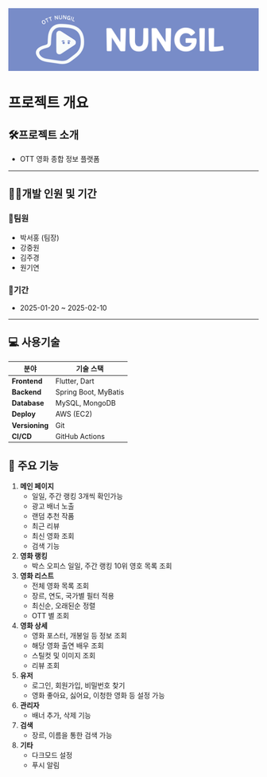 

<img src="uploads/banner/banner1.png" width="800"/>

# 프로젝트 개요

## 🛠️프로젝트 소개
- OTT 영화 종합 정보 플랫폼
---

## 👨‍💻개발 인원 및 기간

### 🤝팀원
- 박서홍 (팀장)
- 강중원
- 김주경
- 원기연

### 📅기간
- 2025-01-20 ~ 2025-02-10
--- 

## 💻 사용기술
| **분야**       | **기술 스택**            |
|----------------|----------------------|
| **Frontend**   | Flutter, Dart        |
| **Backend**    | Spring Boot, MyBatis |
| **Database**   | MySQL,  MongoDB      |
| **Deploy**     | AWS (EC2)            |
| **Versioning** | Git                  |
| **CI/CD**      | GitHub Actions       |


## 🌟 주요 기능
1. **메인 페이지**
    - 일일, 주간 랭킹 3개씩 확인가능
    - 광고 배너 노출
    - 랜덤 추천 작품
    - 최근 리뷰
    - 최신 영화 조회
    - 검색 기능
2. **영화 랭킹**
    - 박스 오피스 일일, 주간 랭킹 10위 영호 목록 조회
3. **영화 리스트**
   - 전체 영화 목록 조회
   - 장르, 연도, 국가별 필터 적용
   - 최신순, 오래된순 정렬
   - OTT 별 조회
4. **영화 상세**
    - 영화 포스터, 개봉일 등 정보 조회
    - 해당 영화 출연 배우 조회
    - 스틸컷 및 이미지 조회
    - 리뷰 조회
5. **유저**
    - 로그인, 회원가입, 비밀번호 찾기
    - 영화 좋아요, 싫어요, 이청한 영화 등 설정 가능
6. **관리자**
    - 배너 추가, 삭제 기능
7. **검색**
   - 장르, 이름을 통한 검색 가능
8. **기타**
    - 다크모드 설정
    - 푸시 알림

